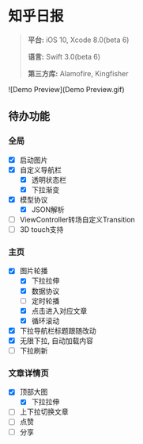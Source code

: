 # 知乎日报
> **平台:** iOS 10, Xcode 8.0(beta 6)
>
> **语言:** Swift 3.0(beta 6)
>
> **第三方库:** Alamofire, Kingfisher

![Demo Preview](Demo Preview.gif)

## 待办功能
### 全局
- [x] 启动图片
- [x] 自定义导航栏
    - [x] 透明状态栏
    - [x] 下拉渐变
- [x] 模型协议
    - [x] JSON解析
- [ ] ViewController转场自定义Transition
- [ ] 3D touch支持

### 主页
- [x] 图片轮播
    - [x] 下拉拉伸
    - [x] 数据协议
    - [ ] 定时轮播
    - [x] 点击进入对应文章
    - [x] 循环滚动
- [x] 下拉导航栏标题跟随改动
- [x] 无限下拉, 自动加载内容
- [ ] 下拉刷新

### 文章详情页
- [x] 顶部大图
    - [x] 下拉拉伸
- [ ] 上下拉切换文章
- [ ] 点赞
- [ ] 分享
